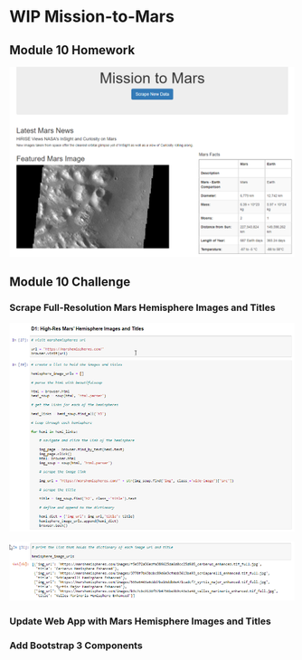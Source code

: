 # WIP Mission-to-Mars
 
 ## Module 10 Homework
 
![This is an image](https://github.com/krisnagoda/Mission-to-Mars/blob/522d04c6fc2928000f63d13f4b58aa72da42fca9/Mars_Scraping/images/Mars_Mission.png)
 
## Module 10 Challenge

### Scrape Full-Resolution Mars Hemisphere Images and Titles

![This is an image](https://github.com/krisnagoda/Mission-to-Mars/blob/811c61f7ea128db43e87681f358b5a382c9bd311/Mars_Scraping/images/high_res_mars_scrape_code.png)

![This is an image](https://github.com/krisnagoda/Mission-to-Mars/blob/811c61f7ea128db43e87681f358b5a382c9bd311/Mars_Scraping/images/hemisphere_image_urls.png)

### Update Web App with Mars Hemisphere Images and Titles

### Add Bootstrap 3 Components
